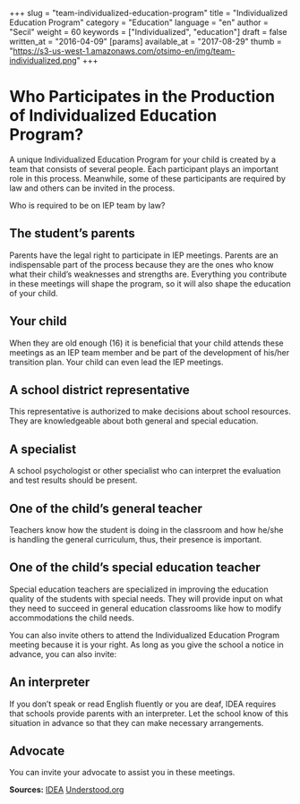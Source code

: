 +++
slug = "team-individualized-education-program"
title = "Individualized Education Program"
category = "Education"
language = "en"
author = "Secil"
weight = 60
keywords = ["Individualized", "education"]
draft = false
written_at = "2016-04-09"
[params]
available_at = "2017-08-29"
thumb = "https://s3-us-west-1.amazonaws.com/otsimo-en/img/team-individualized.png"
+++


# Who Participates in the Production of Individualized Education Program?

A unique Individualized Education Program for your child is created by a team that consists of several people. Each participant plays an important role in this process. Meanwhile, some of these participants are required by law and others can be invited in the process.


Who is required to be on IEP team by law?

## The student’s parents

Parents have the legal right to participate in IEP meetings. Parents are an indispensable part of the process because they are the ones who know what their child’s weaknesses and strengths are. Everything you contribute in these meetings will shape the program, so it will also shape the education of your child.

## Your child

When they are old enough (16) it is beneficial that your child attends these meetings as an IEP team member and be part of the development of his/her transition plan. Your child can even lead the IEP meetings.

## A school district representative

This representative is authorized to make decisions about school resources. They are knowledgeable about both general and special education.

## A specialist

A school psychologist or other specialist who can interpret the evaluation and test results should be present.


## One of the child’s general teacher

Teachers know how the student is doing in the classroom and how he/she is handling the general curriculum, thus, their presence is important.

## One of the child’s special education teacher

Special education teachers are specialized in improving the education quality of the students with special needs. They will provide input on what they need to succeed in general education classrooms like how to modify accommodations the child needs.

You can also invite others to attend the Individualized Education Program meeting because it is your right. As long as you give the school a notice in advance, you can also invite:

## An interpreter

If you don’t speak or read English fluently or you are deaf, IDEA requires that schools provide parents with an interpreter. Let the school know of this situation in advance so that they can make necessary arrangements.

## Advocate

You can invite your advocate to assist you in these meetings.

**Sources:** [IDEA](http://www.nj.gov/education/specialed/idea/reauth/1pagers/iep_team.pdf) [Understood.org](https://www.understood.org/en/school-learning/special-services/ieps/understanding-individualized-education-programs#item1)

